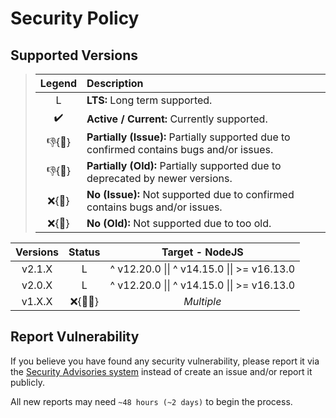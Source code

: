 # Security Policy

## Supported Versions

> | **Legend** | **Description** |
> |:-:|:--|
> | L | **LTS:** Long term supported. |
> | ✔️ | **Active / Current:** Currently supported. |
> | 👎{🐛} | **Partially (Issue):** Partially supported due to confirmed contains bugs and/or issues. |
> | 👎{🧓} | **Partially (Old):** Partially supported due to deprecated by newer versions. |
> | ❌{🐛} | **No (Issue):** Not supported due to confirmed contains bugs and/or issues. |
> | ❌{🧓} | **No (Old):** Not supported due to too old. |

| **Versions** | **Status** | **Target - NodeJS** |
|:-:|:-:|:-:|
| v2.1.X | L | ^ v12.20.0 \|\| ^ v14.15.0 \|\| >= v16.13.0 |
| v2.0.X | L | ^ v12.20.0 \|\| ^ v14.15.0 \|\| >= v16.13.0 |
| v1.X.X | ❌{🐛🧓} | *Multiple* |

## Report Vulnerability

If you believe you have found any security vulnerability, please report it via the [Security Advisories system](https://github.com/hugoalh-studio/symmetric-crypto-nodejs/security/advisories/new) instead of create an issue and/or report it publicly.

All new reports may need `~48 hours (~2 days)` to begin the process.
